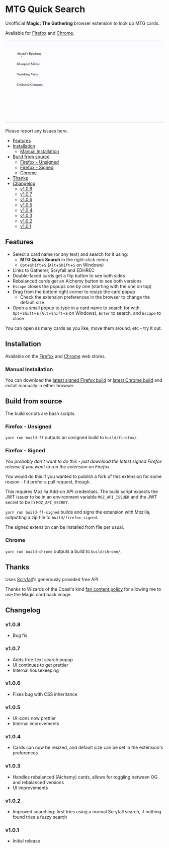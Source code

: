 # MTG Quick Search

Unofficial **Magic: The Gathering** browser extension to look up MTG cards.

Available for [Firefox](https://addons.mozilla.org/en-US/firefox/addon/mtg-quick-search/) and [Chrome](https://chrome.google.com/webstore/detail/mtg-quick-search/gdnekehcblnkoaocmkdmpgphjnffigco).

![demo](https://github.com/psychedelicious/mtg-quick-search/blob/master/assets/demo.gif?raw=true)

Please report any issues here.

<!-- MarkdownTOC -->

- [Features](#features)
- [Installation](#installation)
  - [Manual Installation](#manual-installation)
- [Build from source](#build-from-source)
  - [Firefox - Unsigned](#firefox---unsigned)
  - [Firefox - Signed](#firefox---signed)
  - [Chrome](#chrome)
- [Thanks](#thanks)
- [Changelog](#changelog)
  - [v1.0.8](#v108)
  - [v1.0.7](#v107)
  - [v1.0.6](#v106)
  - [v1.0.5](#v105)
  - [v1.0.4](#v104)
  - [v1.0.3](#v103)
  - [v1.0.2](#v102)
  - [v1.0.1](#v101)

<!-- /MarkdownTOC -->

## Features

- Select a card name (or any text) and search for it using:
  - **MTG Quick Search** in the right-click menu
  - `Opt`+`Shift`+`S` (`Alt`+`Shift`+`S` on Windows)
- Links to Gatherer, Scryfall and EDHREC
- Double-faced cards get a flip button to see both sides
- Rebalanced cards get an Alchemy button to see both versions
- `Escape` closes the popups one by one (starting with the one on top)
- Drag from the bottom right corner to resize the card popup
  - Check the extension preferences in the browser to change the default size
- Open a small popup to type in a card name to search for with `Opt`+`Shift`+`E` (`Alt`+`Shift`+`E` on Windows), `Enter` to search, and `Escape` to close

You can open as many cards as you like, move them around, etc - try it out.

## Installation

Available on the [Firefox](https://addons.mozilla.org/en-US/firefox/addon/mtg-quick-search/) and [Chrome](https://chrome.google.com/webstore/detail/mtg-quick-search/gdnekehcblnkoaocmkdmpgphjnffigco) web stores.

### Manual Installation

You can download the [latest signed Firefox build](https://github.com/psychedelicious/mtg-quick-search/releases/download/v1.0.8/mtg_quick_search-1.0.8-firefox-signed.xpi) or [latest Chrome build](https://github.com/psychedelicious/mtg-quick-search/releases/download/v1.0.8/mtg_quick_search-1.0.8-chrome.zip) and install manually in either browser.

## Build from source

The build scripts are bash scripts.

### Firefox - Unsigned

`yarn run build-ff` outputs an unsigned build to `build/firefox/`.

### Firefox - Signed

_You probably don't want to do this - just download the latest signed Firefox release if you want to run the extension on Firefox._

You would do this if you wanted to publish a fork of this extension for some reason - I'd prefer a pull request, though.

This requires Mozilla Add-on API credentials. The build script expects the JWT issuer to be in an environment variable `MOZ_API_ISSUER` and the JWT secret to be in `MOZ_API_SECRET`.

`yarn run build-ff-signed` builds and signs the extension with Mozilla, outputting a zip file to `build/firefox_signed`.

The signed extension can be installed from file per usual.

### Chrome

`yarn run build-chrome` outputs a build to `build/chrome/`.

## Thanks

Uses [Scryfall](https://scryfall.com/)'s generously provided free API.

Thanks to Wizards of the Coast's kind [fan content policy](https://company.wizards.com/en/legal/fancontentpolicy) for allowing me to use the Magic card back image.

## Changelog

### v1.0.8

- Bug fix

### v1.0.7

- Adds free-text search popup
- UI continues to get prettier
- Internal housekeeping

### v1.0.6

- Fixes bug with CSS inheritance

### v1.0.5

- UI icons now prettier
- Internal improvements

### v1.0.4

- Cards can now be resized, and default size can be set in the extension's preferences

### v1.0.3

- Handles rebalanced (Alchemy) cards, allows for toggling between OG and rebalanced versions
- UI improvements

### v1.0.2

- Improved searching: first tries using a normal Scryfall search, if nothing found tries a fuzzy search

### v1.0.1

- Initial release
